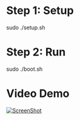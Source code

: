 # Step 1: Setup 
 sudo ./setup.sh
# Step 2: Run
sudo ./boot.sh
# Video Demo
 [![ScreenShot](https://i0.wp.com/thanhle.me/wp-content/uploads/2020/02/bluetooth_mouse_emulate_on_ra%CC%81pberry.jpg?w=1280&ssl=1)](https://www.youtube.com/watch?v=fFpIvjS4AXs)
